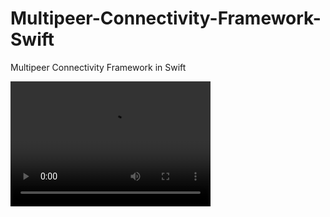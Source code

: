 # Multipeer-Connectivity-Framework-Swift

Multipeer Connectivity Framework in Swift 

<video src="video.mp4" width="320" height="200" controls preload></video>
